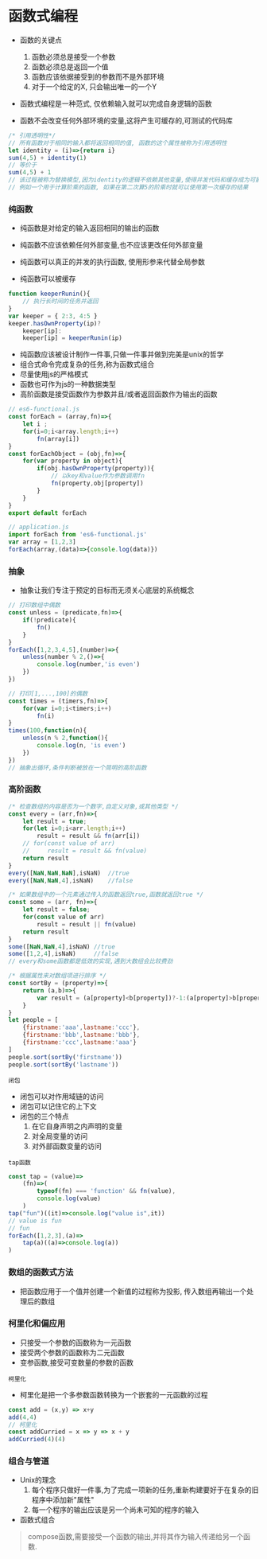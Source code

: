 # 函数式编程
- 函数的关键点
  1. 函数必须总是接受一个参数
  2. 函数必须总是返回一个值
  3. 函数应该依据接受到的参数而不是外部环境
  4. 对于一个给定的X, 只会输出唯一的一个Y

- 函数式编程是一种范式, 仅依赖输入就可以完成自身逻辑的函数
- 函数不会改变任何外部环境的变量,这将产生可缓存的,可测试的代码库

```js
/* 引用透明性*/ 
// 所有函数对于相同的输入都将返回相同的值, 函数的这个属性被称为引用透明性
let identity = (i)=>{return i}
sum(4,5) + identity(1)
// 等价于
sum(4,5) + 1
// 该过程被称为替换模型,因为identity的逻辑不依赖其他变量,使得并发代码和缓存成为可能
// 例如一个用于计算阶乘的函数, 如果在第二次算5的阶乘时就可以使用第一次缓存的结果
```

### 纯函数
- 纯函数是对给定的输入返回相同的输出的函数
- 纯函数不应该依赖任何外部变量,也不应该更改任何外部变量
- 纯函数可以真正的并发的执行函数, 使用形参来代替全局参数

- 纯函数可以被缓存
```js
function keeperRunin(){
    // 执行长时间的任务并返回
}
var keeper = { 2:3, 4:5 }
keeper.hasOwnProperty(ip)?
    keeper[ip]:
    keeper[ip] = keeperRunin(ip)
```

- 纯函数应该被设计制作一件事,只做一件事并做到完美是unix的哲学
- 组合式命令完成复杂的任务,称为函数式组合
- 尽量使用js的严格模式
- 函数也可作为js的一种数据类型
- 高阶函数是接受函数作为参数并且/或者返回函数作为输出的函数
```js
// es6-functional.js
const forEach = (array,fn)=>{
    let i ;
    for(i=0;i<array.length;i++)
        fn(array[i])
}
const forEachObject = (obj,fn)=>{
    for(var property in object){
        if(obj.hasOwnProperty(property)){
            // 以key和value作为参数调用fn
            fn(property,obj[property])
        }
    }
}
export default forEach

// application.js
import forEach from 'es6-functional.js'
var array = [1,2,3]
forEach(array,(data)=>{console.log(data)})
```


### 抽象
- 抽象让我们专注于预定的目标而无须关心底层的系统概念

```js
// 打印数组中偶数
const unless = (predicate,fn)=>{
    if(!predicate){
        fn()
    }
}
forEach([1,2,3,4,5],(number)=>{
    unless(number % 2,()=>{
        console.log(number,'is even')
    })
})

// 打印[1,...,100]的偶数
const times = (timers,fn)=>{
    for(var i=0;i<timers;i++)
        fn(i)
}
times(100,function(n){
    unless(n % 2,function(){
        console.log(n, 'is even')
    })
})
// 抽象出循环,条件判断被放在一个简明的高阶函数
```

### 高阶函数
```js
/* 检查数组的内容是否为一个数字,自定义对象,或其他类型 */ 
const every = (arr,fn)=>{
    let result = true;
    for(let i=0;i<arr.length;i++)
        result = result && fn(arr[i])
    // for(const value of arr)
    //     result = result && fn(value)
    return result
}
every([NaN,NaN,NaN],isNaN)  //true
every([NaN,NaN,4],isNaN)    //false

/* 如果数组中的一个元素通过传入的函数返回true,函数就返回true */
const some = (arr, fn)=>{
    let result = false;
    for(const value of arr)
        result = result || fn(value)
    return result
}
some([NaN,NaN,4],isNaN) //true
some([1,2,4],isNaN)     //false
// every和some函数都是低效的实现,遇到大数组会比较费劲

/* 根据属性来对数组项进行排序 */
const sortBy = (property)=>{
    return (a,b)=>{
        var result = (a[property]<b[property])?-1:(a[property]>b[property])?1:0
    }
}
let people = [
    {firstname:'aaa',lastname:'ccc'},
    {firstname:'bbb',lastname:'bbb'},
    {firstname:'ccc',lastname:'aaa'}
]
people.sort(sortBy('firstname'))
people.sort(sortBy('lastname'))
```

`闭包`
- 闭包可以对作用域链的访问
- 闭包可以记住它的上下文
- 闭包的三个特点
    1. 在它自身声明之内声明的变量
    2. 对全局变量的访问
    3. 对外部函数变量的访问

`tap函数`
```js
const tap = (value)=>
    (fn)=>(
        typeof(fn) === 'function' && fn(value),
        console.log(value)
    )
tap("fun")((it)=>console.log("value is",it))
// value is fun
// fun
forEach([1,2,3],(a)=>
    tap(a)((a)=>console.log(a))
)
```

### 数组的函数式方法
- 把函数应用于一个值并创建一个新值的过程称为投影, 传入数组再输出一个处理后的数组

### 柯里化和偏应用
- 只接受一个参数的函数称为一元函数
- 接受两个参数的函数称为二元函数
- 变参函数,接受可变数量的参数的函数

`柯里化`
- 柯里化是把一个多参数函数转换为一个嵌套的一元函数的过程
```js
const add = (x,y) => x+y
add(4,4)
// 柯里化
const addCurried = x => y => x + y
addCurried(4)(4)
```

### 组合与管道
- Unix的理念
    1. 每个程序只做好一件事,为了完成一项新的任务,重新构建要好于在复杂的旧程序中添加新"属性"
    2. 每一个程序的输出应该是另一个尚未可知的程序的输入
- 函数式组合
> compose函数,需要接受一个函数的输出,并将其作为输入传递给另一个函数.


